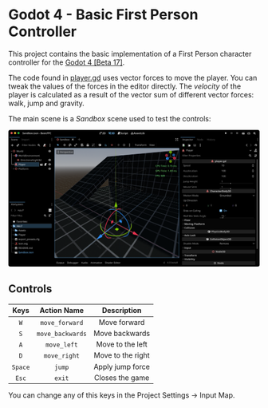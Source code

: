 # Godot 4 - Basic First Person Controller
This project contains the basic implementation of a First Person character controller for the [Godot 4 [Beta 17]](https://downloads.tuxfamily.org/godotengine/4.0/beta17/).

The code found in [player.gd](Player/player.gd) uses vector forces to move the player. You can tweak the values of the forces in the editor directly. The _velocity_ of the player is calculated as a result of the vector sum of different vector forces: walk, jump and gravity.

The main scene is a _Sandbox_ scene used to test the controls:

![EditorView](Assets/BasicFPCBeta8.png)

## Controls
| Keys | Action Name | Description |
|:------:|:-------------:|:-------------:|
| `W` | `move_forward` | Move forward |
| `S` | `move_backwards` | Move backwards |
| `A` | `move_left` | Move to the left |
| `D` | `move_right` | Move to the right |
| `Space` | `jump` | Apply jump force |
| `Esc` | `exit` | Closes the game |

You can change any of this keys in the Project Settings -> Input Map.

